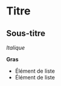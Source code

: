 Titre
==============

Sous-titre
--------------

*Italique*

**Gras**

- Élément de liste
- Élément de liste
